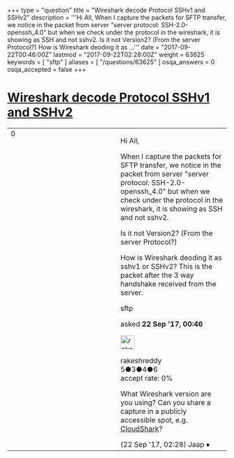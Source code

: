 +++
type = "question"
title = "Wireshark decode Protocol SSHv1 and SSHv2"
description = '''Hi All, When I capture the packets for SFTP transfer, we notice in the packet from server &quot;server protocol: SSH-2.0-openssh_4.0&quot; but when we check under the protocol in the wireshark, it is showing as SSH and not sshv2.  Is it not Version2? (From the server Protocol?) How is Wireshark deoding it as ...'''
date = "2017-09-22T00:46:00Z"
lastmod = "2017-09-22T02:28:00Z"
weight = 63625
keywords = [ "sftp" ]
aliases = [ "/questions/63625" ]
osqa_answers = 0
osqa_accepted = false
+++

<div class="headNormal">

# [Wireshark decode Protocol SSHv1 and SSHv2](/questions/63625/wireshark-decode-protocol-sshv1-and-sshv2)

</div>

<div id="main-body">

<div id="askform">

<table id="question-table" style="width:100%;"><colgroup><col style="width: 50%" /><col style="width: 50%" /></colgroup><tbody><tr class="odd"><td style="width: 30px; vertical-align: top"><div class="vote-buttons"><span id="post-63625-upvote" class="ajax-command post-vote up" rel="nofollow" title="I like this post (click again to cancel)"> </span><div id="post-63625-score" class="post-score" title="current number of votes">0</div><span id="post-63625-downvote" class="ajax-command post-vote down" rel="nofollow" title="I dont like this post (click again to cancel)"> </span> <span id="favorite-mark" class="ajax-command favorite-mark" rel="nofollow" title="mark/unmark this question as favorite (click again to cancel)"> </span><div id="favorite-count" class="favorite-count"></div></div></td><td><div id="item-right"><div class="question-body"><p>Hi All,</p><p>When I capture the packets for SFTP transfer, we notice in the packet from server "server protocol: SSH-2.0-openssh_4.0" but when we check under the protocol in the wireshark, it is showing as SSH and not sshv2.</p><p>Is it not Version2? (From the server Protocol?)</p><p>How is Wireshark deoding it as sshv1 or SSHv2? This is the packet after the 3 way handshake received from the server.</p></div><div id="question-tags" class="tags-container tags"><span class="post-tag tag-link-sftp" rel="tag" title="see questions tagged &#39;sftp&#39;">sftp</span></div><div id="question-controls" class="post-controls"></div><div class="post-update-info-container"><div class="post-update-info post-update-info-user"><p>asked <strong>22 Sep '17, 00:46</strong></p><img src="https://secure.gravatar.com/avatar/6c685868d46cd97a6a734504d69f5373?s=32&amp;d=identicon&amp;r=g" class="gravatar" width="32" height="32" alt="rakeshreddy&#39;s gravatar image" /><p><span>rakeshreddy</span><br />
<span class="score" title="5 reputation points">5</span><span title="3 badges"><span class="badge1">●</span><span class="badgecount">3</span></span><span title="4 badges"><span class="silver">●</span><span class="badgecount">4</span></span><span title="6 badges"><span class="bronze">●</span><span class="badgecount">6</span></span><br />
<span class="accept_rate" title="Rate of the user&#39;s accepted answers">accept rate:</span> <span title="rakeshreddy has no accepted answers">0%</span></p></div></div><div id="comments-container-63625" class="comments-container"><span id="63626"></span><div id="comment-63626" class="comment"><div id="post-63626-score" class="comment-score"></div><div class="comment-text"><p>What Wireshark version are you using? Can you share a capture in a publicly accessible spot, e.g. <a href="http://cloudshark.org">CloudShark</a>?</p></div><div id="comment-63626-info" class="comment-info"><span class="comment-age">(22 Sep '17, 02:28)</span> <span class="comment-user userinfo">Jaap ♦</span></div></div></div><div id="comment-tools-63625" class="comment-tools"></div><div class="clear"></div><div id="comment-63625-form-container" class="comment-form-container"></div><div class="clear"></div></div></td></tr></tbody></table>

</div>

</div>

